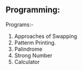 ## Programming:
Programs:-
1. Approaches of Swapping
2. Patterm Printing.
3. Palindrome
4. Strong Number
5. Calculator
